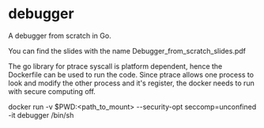 # debugger
A debugger from scratch in Go.

You can find the slides with the name Debugger_from_scratch_slides.pdf

The go library for ptrace syscall is platform dependent, hence the Dockerfile can be used to run the code. Since ptrace allows one process to look and modify the other process and it's register, the docker needs to run with secure computing off.

docker run -v $PWD:<path_to_mount> --security-opt seccomp=unconfined -it debugger /bin/sh

